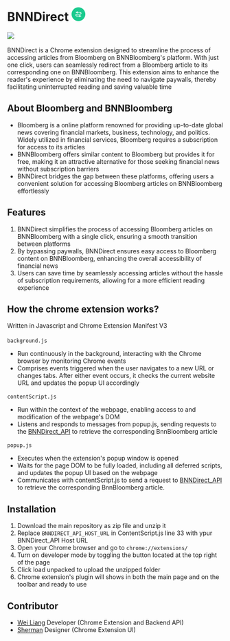 # BNNDirect ![alt text](https://github.com/weiliang8/BNNDirect/blob/master/assert/icons/icon32.png "BNNDirect")

<img src="https://github.com/weiliang8/BNNDirect/blob/master/assert/sample_video_speed_1_5_canva.gif" width="700">

BNNDirect is a Chrome extension designed to streamline the process of accessing articles from Bloomberg on BNNBloomberg's platform. With just one click, users can seamlessly redirect from a Bloomberg article to its corresponding one on BNNBloomberg. This extension aims to enhance the reader's experience by eliminating the need to navigate paywalls, thereby facilitating uninterrupted reading and saving valuable time

## About Bloomberg and BNNBloomberg
* Bloomberg is a  online platform renowned for providing up-to-date global news covering financial markets, business, technology, and politics. Widely utilized in financial services, Bloomberg requires a subscription for access to its articles
* BNNBloomberg offers similar content to Bloomberg but provides it for free, making it an attractive alternative for those seeking financial news without subscription barriers
* BNNDirect bridges the gap between these platforms, offering users a convenient solution for accessing Bloomberg articles on BNNBloomberg effortlessly

## Features
1. BNNDirect simplifies the process of accessing Bloomberg articles on BNNBloomberg with a single click, ensuring a smooth transition between platforms
2. By bypassing paywalls, BNNDirect ensures easy access to Bloomberg content on BNNBloomberg, enhancing the overall accessibility of financial news
3. Users can save time by seamlessly accessing articles without the hassle of subscription requirements, allowing for a more efficient reading experience



## How the chrome extension works?
Written in Javascript and Chrome Extension Manifest V3<br><br>
``background.js``
* Run continuously in the background, interacting with the Chrome browser by monitoring Chrome events
* Comprises events triggered when the user navigates to a new URL or changes tabs. After either event occurs, it checks the current website URL and updates the popup UI accordingly

``contentScript.js``
* Run within the context of the webpage, enabling access to and modification of the webpage's DOM
* Listens and responds to messages from popup.js, sending requests to the  [BNNDirect_API](https://github.com/weiliang8/BNNDirect_API/) to retrieve the corresponding BnnBloomberg article

``popup.js``
* Executes when the extension's popup window is opened
* Waits for the page DOM to be fully loaded, including all deferred scripts, and updates the popup UI based on the webpage
* Communicates with contentScript.js to send a request to [BNNDirect_API](https://github.com/weiliang8/BNNDirect_API/tree/main) to retrieve the corresponding BnnBloomberg article.

## Installation
1. Download the main repository as zip file and unzip it
2. Replace ``BNNDIRECT_API_HOST_URL`` in ContentScript.js line 33 with ypur BNNDirect_API Host URL
3. Open your Chrome browser and go to ``chrome://extensions/``
4. Turn on developer mode by toggling the button located at the top right of the page
5. Click load unpacked to upload the unzipped folder
6. Chrome extension's plugin will shows in both the main page and on the toolbar and ready to use

## Contributor
* [Wei Liang](https://www.linkedin.com/in/chee-wei-liang/) Developer (Chrome Extension and Backend API) <br>
* [Sherman](https://www.linkedin.com/in/shermannntan/) Designer (Chrome Extension UI)




